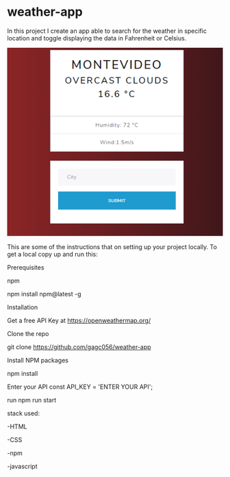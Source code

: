 # weather-app
In this project I  create an app able to search for the weather in specific location and toggle displaying the data in Fahrenheit or Celsius.

<img src= "images/screenshot.png">



This are some of the instructions that on setting up your project locally. To get a local copy up and run this:

Prerequisites

npm

npm install npm@latest -g

Installation

Get a free API Key at https://openweathermap.org/

Clone the repo

git clone https://github.com/gagc056/weather-app

Install NPM packages

npm install

Enter your API
const API_KEY = 'ENTER YOUR API';

run npm run start

stack used:

-HTML

-CSS

-npm

-javascript
